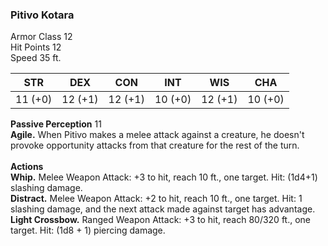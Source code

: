 ### Pitivo Kotara
Armor Class 12
<br>Hit Points 12
<br>Speed 35 ft.

| STR | DEX | CON | INT | WIS | CHA |
| --- | --- | --- | --- | --- | --- |
| 11 (+0) | 12 (+1) | 12 (+1) |  10 (+0) | 12 (+1) | 10 (+0) |

<b>Passive Perception</b> 11
<br><b>Agile.</b> When Pitivo makes a melee attack against a creature, he doesn't provoke opportunity attacks from that creature for the rest of the turn.
<br>
<br><b>Actions</b>
<br><b>Whip.</b> Melee Weapon Attack: +3 to hit, reach 10 ft., one target. Hit: (1d4+1) slashing damage.
<br><b>Distract.</b> Melee Weapon Attack: +2 to hit, reach 10 ft., one target. Hit: 1 slashing damage, and the next attack made against target has advantage.
<br><b>Light Crossbow.</b> Ranged Weapon Attack: +3 to hit, reach 80/320 ft., one target. Hit: (1d8 + 1) piercing damage.

